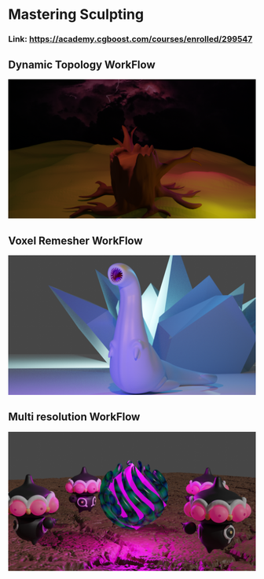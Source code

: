 # Mastering Sculpting
### Link: https://academy.cgboost.com/courses/enrolled/299547

## Dynamic Topology WorkFlow

![](./treestump.png)

## Voxel Remesher WorkFlow

![](./worm.png)

## Multi resolution WorkFlow

![](./claydols.png)